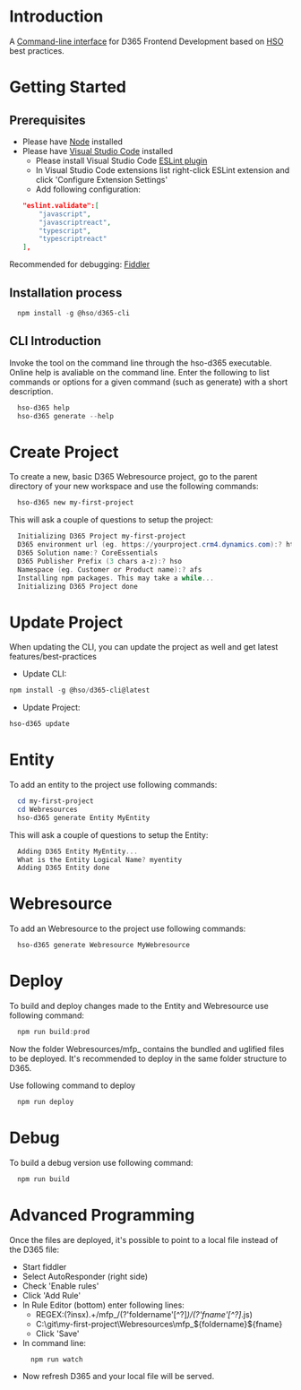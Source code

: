 # Introduction 
A [Command-line interface](https://en.wikipedia.org/wiki/Command-line_interface) for D365 Frontend Development based on [HSO](https://www.hso.com/en-us) best practices. 

# Getting Started

## Prerequisites
* Please have [Node](https://nodejs.org/en/) installed
* Please have [Visual Studio Code](https://code.visualstudio.com/download) installed
    * Please install Visual Studio Code [ESLint plugin](https://github.com/microsoft/vscode-eslint)
    * In Visual Studio Code extensions list right-click ESLint extension and click 'Configure Extension Settings'
     * Add following configuration:
     ```json
     "eslint.validate":[
         "javascript",
         "javascriptreact",
         "typescript",
         "typescriptreact"
     ],
     ```
     
Recommended for debugging: [Fiddler](https://www.telerik.com/fiddler)

## Installation process
```powershell
  npm install -g @hso/d365-cli
```

## CLI Introduction
Invoke the tool on the command line through the hso-d365 executable. Online help is avaliable on the command line.
Enter the following to list commands or options for a given command (such as generate) with a short description.

```powershell
  hso-d365 help
  hso-d365 generate --help
```

# Create Project
To create a new, basic D365 Webresource project, go to the parent directory of your new workspace and use the following commands:

```powershell
  hso-d365 new my-first-project
```

This will ask a couple of questions to setup the project:

```powershell
  Initializing D365 Project my-first-project
  D365 environment url (eg. https://yourproject.crm4.dynamics.com):? https://yourproject.crm4.dynamics.com
  D365 Solution name:? CoreEssentials
  D365 Publisher Prefix (3 chars a-z):? hso
  Namespace (eg. Customer or Product name):? afs
  Installing npm packages. This may take a while...
  Initializing D365 Project done
```

# Update Project
When updating the CLI, you can update the project as well and get latest features/best-practices
* Update CLI: 
```powershell
npm install -g @hso/d365-cli@latest
```
* Update Project:
```powershell
hso-d365 update
```

# Entity
To add an entity to the project use following commands:  

```powershell
  cd my-first-project
  cd Webresources
  hso-d365 generate Entity MyEntity
```

This will ask a couple of questions to setup the Entity:

```powershell
  Adding D365 Entity MyEntity...
  What is the Entity Logical Name? myentity
  Adding D365 Entity done
```

# Webresource
To add an Webresource to the project use following commands:

```powershell
  hso-d365 generate Webresource MyWebresource
```

# Deploy
To build and deploy changes made to the Entity and Webresource use following command:

```powershell
  npm run build:prod
```
Now the folder Webresources/mfp_ contains the bundled and uglified files to be deployed.
It's recommended to deploy in the same folder structure to D365.

Use following command to deploy
```powershell
  npm run deploy
```

# Debug
To build a debug version use following command:

```powershell
  npm run build
```

# Advanced Programming
Once the files are deployed, it's possible to point to a local file instead of the D365 file:
  * Start fiddler
  * Select AutoResponder (right side)
  * Check 'Enable rules'
  * Click 'Add Rule'
  * In Rule Editor (bottom) enter following lines:
    * REGEX:(?insx).+\/mfp_\/(?'foldername'[^?]*)\/(?'fname'[^?]*.js)
    * C:\git\my-first-project\Webresources\mfp_\${foldername}\${fname}
    * Click 'Save'
  * In command line:
    ```powershell
      npm run watch
    ```
  * Now refresh D365 and your local file will be served.
